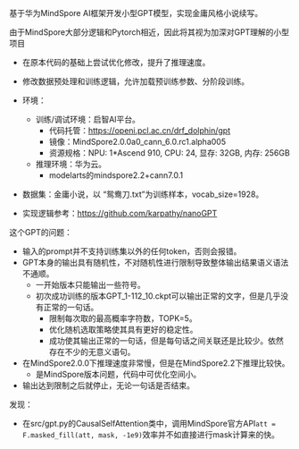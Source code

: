 基于华为MindSpore AI框架开发小型GPT模型，实现金庸风格小说续写。

由于MindSpore大部分逻辑和Pytorch相近，因此将其视为加深对GPT理解的小型项目
+ 在原本代码的基础上尝试优化修改，提升了推理速度。
+ 修改数据预处理和训练逻辑，允许加载预训练参数、分阶段训练。

+ 环境：
  + 训练/调试环境：启智AI平台。
    + 代码托管：https://openi.pcl.ac.cn/drf_dolphin/gpt
    + 镜像：MindSpore2.0.0a0_cann_6.0.rc1.alpha005
    + 资源规格：NPU: 1*Ascend 910, CPU: 24, 显存: 32GB, 内存: 256GB
  + 推理环境：华为云。
    + modelarts的mindspore2.2+cann7.0.1
+ 数据集：金庸小说，以 “鸳鸯刀.txt”为训练样本，vocab_size=1928。
+ 实现逻辑参考：https://github.com/karpathy/nanoGPT

这个GPT的问题：
+ 输入的prompt并不支持训练集以外的任何token，否则会报错。
+ GPT本身的输出具有随机性，不对随机性进行限制导致整体输出结果语义语法不通顺。
  + 一开始版本只能输出一些符号。
  + 初次成功训练的版本GPT_1-112_10.ckpt可以输出正常的文字，但是几乎没有正常的一句话。
    + 限制每次取的最高概率字符数，TOPK=5。
    + 优化随机选取策略使其具有更好的稳定性。
    + 成功使其输出正常的一句话，但是每句话之间关联还是比较少。依然存在不少的无意义语句。
+ 在MindSpore2.0.0下推理速度非常慢，但是在MindSpore2.2下推理比较快。
  + 是MindSpore版本问题，代码中可优化空间小。
+ 输出达到限制之后就停止，无论一句话是否结束。

发现：
+ 在src/gpt.py的CausalSelfAttention类中，调用MindSpore官方API`att = F.masked_fill(att, mask, -1e9)`效率并不如直接进行mask计算来的快。